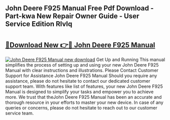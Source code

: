 ## John Deere F925 Manual Free Pdf Download - Part-kwa New Repair Owner Guide - User Service Edition RlvIq

# <h2><a href="http://bc90003.oget.top/?id=John+Deere+F925+Manual">🔗Download New 👉🔴 John Deere F925 Manual</a></h2>

[![John Deere F925 Manual new download](https://i.imgur.com/5g1atiW.png)](http://bc90003.oget.top/?id=John+Deere+F925+Manual)
Get Up and Running This manual simplifies the process of setting up and using your new John Deere F925 Manual with clear instructions and illustrations. Please Contact Customer Support for Assistance John Deere F925 Manual Should you require any assistance, please do not hesitate to contact our dedicated customer support team. With features like list of features, your new John Deere F925 Manual is designed to simplify your tasks and empower you to achieve more. We trust that theJohn Deere F925 Manual has been an accurate and thorough resource in your efforts to master your new device. In case of any queries or concerns, please do not hesitate to reach out to our customer service team.
